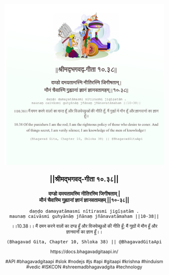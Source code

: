 <img src="../../asset/BG_10_38.png"/>
<center><h2>||श्रीमद्‍भगवद्‍-गीता १०.३८||</h2>
<h3>दण्डो दमयतामस्मि नीतिरस्मि जिगीषताम् |<br/>मौनं चैवास्मि गुह्यानां ज्ञानं ज्ञानवतामहम् ||१०-३८||</h3>
<pre>daṇḍo damayatāmasmi nītirasmi jigīṣatām .<br/>maunaṃ caivāsmi guhyānāṃ jñānaṃ jñānavatāmaham ||10-38||</pre>
<p>।।10.38।। मैं दमन करने वालों का दण्ड हूँ और विजयेच्छुओं की नीति हूँ; मैं गुह्यों में मौन हूँ और ज्ञानवानों का ज्ञान हूँ।।</p>
<pre>(Bhagavad Gita, Chapter 10, Shloka 38) || @BhagavadGitaApi</pre><p>https://docs.bhagavadgitaapi.in/</p><p>#API #bhagavadgitaapi #slok #nodejs #js #api #gitaapi #krishna #hinduism #vedic #ISKCON #shreemadbhagavadgita #technology</p></center>